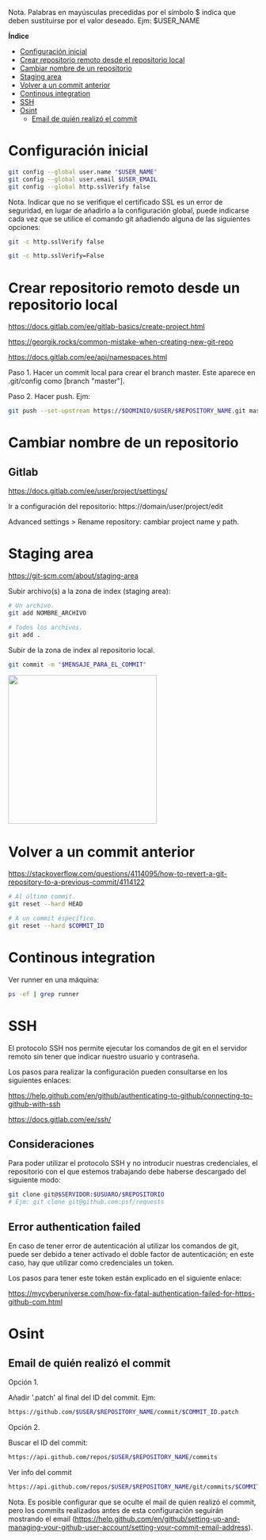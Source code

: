 Nota. Palabras en mayúsculas precedidas por el símbolo $ indica que deben sustituirse por el valor deseado. Ejm: $USER_NAME

**Índice**

- [Configuración inicial](#configuracioninicial)
- [Crear repositorio remoto desde el repositorio local](#remotodesdelocal)
- [Cambiar nombre de un repositorio](#cambiarnombrerepositorio)
- [Staging area](#stagingarea)
- [Volver a un commit anterior](#commitanterior)
- [Continous integration](#continousintegration)
- [SSH](#ssh)
- [Osint](#osint)
  - [Email de quién realizó el commit](#emailcommit)

<a name="configuracioninicial"></a>
# Configuración inicial

```bash
git config --global user.name "$USER_NAME"
git config --global user.email $USER_EMAIL
git config --global http.sslVerify false
```

Nota. Indicar que no se verifique el certificado SSL es un error de seguridad, en lugar de añadirlo a la configuración global, puede indicarse cada vez que se utilice el comando git añadiendo alguna de las siguientes opciones:

```bash
git -c http.sslVerify false
```

```bash
git -c http.sslVerify=False
```

<a name="remotodesdelocal"></a>
# Crear repositorio remoto desde un repositorio local 

https://docs.gitlab.com/ee/gitlab-basics/create-project.html

https://georgik.rocks/common-mistake-when-creating-new-git-repo

https://docs.gitlab.com/ee/api/namespaces.html

Paso 1. Hacer un commit local para crear el branch master. Este aparece en .git/config como [branch "master"].

Paso 2. Hacer push. Ejm:

```bash
git push --set-upstream https://$DOMINIO/$USER/$REPOSITORY_NAME.git master
```

<a name="cambiarnombrerepositorio"></a>
# Cambiar nombre de un repositorio 

## Gitlab

https://docs.gitlab.com/ee/user/project/settings/

Ir a configuración del repositorio: https://domain/user/project/edit

Advanced settings > Rename repository: cambiar project name y path.

<a name="stagingarea"></a>
# Staging area

https://git-scm.com/about/staging-area

Subir archivo(s) a la zona de index (staging area):

```bash
# Un archivo.
git add NOMBRE_ARCHIVO

# Todos los archivos.
git add .
```

Subir de la zona de index al repositorio local.

```bash
git commit -m "$MENSAJE_PARA_EL_COMMIT"
```

<img src="https://git-scm.com/images/about/index1@2x.png" alt="" width="300">

<a name="commitanterior"></a>
# Volver a un commit anterior

https://stackoverflow.com/questions/4114095/how-to-revert-a-git-repository-to-a-previous-commit/4114122

```bash
# Al último commit.
git reset --hard HEAD

# A un commit específico.
git reset --hard $COMMIT_ID
```

<a name="continousintegration"></a>
# Continous integration

Ver runner en una máquina:

```bash
ps -ef | grep runner
```

<a name="ssh"></a>
# SSH

El protocolo SSH nos permite ejecutar los comandos de git en el servidor remoto sin tener que indicar nuestro usuario y contraseña.

Los pasos para realizar la configuración pueden consultarse en los siguientes enlaces:

https://help.github.com/en/github/authenticating-to-github/connecting-to-github-with-ssh

https://docs.gitlab.com/ee/ssh/

## Consideraciones

Para poder utilizar el protocolo SSH y no introducir nuestras credenciales, el repositorio con el que estemos trabajando debe haberse descargado del siguiente modo:

```bash
git clone git@$SERVIDOR:$USUARO/$REPOSITORIO
# Ejm: git clone git@github.com:psf/requests
```

## Error authentication failed

En caso de tener error de autenticación al utilizar los comandos de git, puede ser debido a tener activado el doble factor de autenticación; en este caso, hay que utilizar como credenciales un token.

Los pasos para tener este token están explicado en el siguiente enlace:

https://mycyberuniverse.com/how-fix-fatal-authentication-failed-for-https-github-com.html

<a name="osint"></a>
# Osint

<a name="emailcommit"></a> 
## Email de quién realizó el commit 

Opción 1.

Añadir '.patch' al final del ID del commit. Ejm:

```bash
https://github.com/$USER/$REPOSITORY_NAME/commit/$COMMIT_ID.patch
```

Opción 2.

Buscar el ID del commit:

```bash
https://api.github.com/repos/$USER/$REPOSITORY_NAME/commits
```

Ver info del commit

```bash
https://api.github.com/repos/$USER/$REPOSITORY_NAME/git/commits/$COMMIT_ID
```

Nota. Es posible configurar que se oculte el mail de quien realizó el commit, pero los commits realizados antes de esta configuración seguirán mostrando el email (https://help.github.com/en/github/setting-up-and-managing-your-github-user-account/setting-your-commit-email-address).
